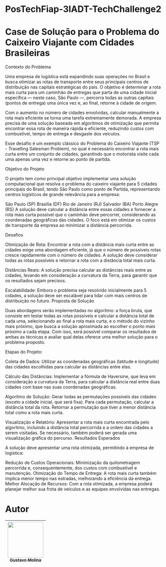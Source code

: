 # PosTechFiap-3IADT-TechChallenge2

# Case de Solução para o Problema do Caixeiro Viajante com Cidades Brasileiras

Contexto do Problema

Uma empresa de logística está expandindo suas operações no Brasil e busca otimizar as rotas de transporte entre seus principais centros de distribuição nas capitais estratégicas do país. O objetivo é determinar a rota mais curta para um caminhão de entregas que parta de uma cidade inicial específica — neste caso, São Paulo —, percorra todas as outras capitais (pontos de entrega) uma única vez e, ao final, retorne à cidade de origem.

Com o aumento no número de cidades envolvidas, calcular manualmente a rota mais eficiente se torna uma tarefa extremamente demorada. A empresa precisa de uma solução baseada em algoritmos de otimização que permita encontrar essa rota de maneira rápida e eficiente, reduzindo custos com combustível, tempo de entrega e desgaste dos veículos.

Esse desafio é um exemplo clássico do Problema do Caixeiro Viajante (TSP - Travelling Salesman Problem), no qual é necessário encontrar a rota mais curta entre um conjunto de cidades, garantindo que o motorista visite cada uma apenas uma vez e retorne ao ponto de partida.

Objetivo do Projeto

O projeto tem como principal objetivo implementar uma solução computacional que resolva o problema do caixeiro viajante para 5 cidades principais do Brasil, tendo São Paulo como ponto de Partida, representando centros logísticos de grande relevância para a empresa:

São Paulo (SP)
Brasília (DF)
Rio de Janeiro (RJ)
Salvador (BA)
Porto Alegre (RS)
A solução deve calcular a distância entre essas cidades e fornecer a rota mais curta possível que o caminhão deve percorrer, considerando as coordenadas geográficas das cidades. O foco está em otimizar os custos de transporte da empresa ao minimizar a distância percorrida.

Desafios

Otimização de Rota: Encontrar a rota com a distância mais curta entre as cidades exige uma abordagem eficiente, já que o número de possíveis rotas cresce rapidamente com o número de cidades. A solução deve considerar todas as rotas possíveis e retornar a rota com a distância total mais curta.

Distâncias Reais: A solução precisa calcular as distâncias reais entre as cidades, levando em consideração a curvatura da Terra, para garantir que os resultados sejam precisos.

Escalabilidade: Embora o problema seja resolvido inicialmente para 5 cidades, a solução deve ser escalável para lidar com mais centros de distribuição no futuro.
Proposta de Solução

Duas abordagens serão implementadas no algoritmo: a força bruta, que consiste em testar todas as rotas possíveis e calcular a distância total de cada uma, selecionando ao final a rota mais curta, e o método do vizinho mais próximo, que busca a solução aproximada ao escolher o ponto mais próximo a cada etapa. Com isso, será possível comparar os resultados de ambas as técnicas e avaliar qual delas oferece uma melhor solução para o problema proposto.

Etapas do Projeto:

Coleta de Dados: Utilizar as coordenadas geográficas (latitude e longitude) das cidades escolhidas para calcular as distâncias entre elas.

Cálculo das Distâncias: Implementar a fórmula de Haversine, que leva em consideração a curvatura da Terra, para calcular a distância real entre duas cidades com base nas suas coordenadas geográficas.

Algoritmo de Solução:
    Gerar todas as permutações possíveis das cidades (exceto a cidade inicial, que será fixa).
    Para cada permutação, calcular a distância total da rota.
    Retornar a permutação que tiver a menor distância total como a rota mais curta.

Visualização e Relatório: Apresentar a rota mais curta encontrada pelo algoritmo, incluindo a distância total percorrida e a ordem das cidades a serem visitadas. Se necessário, também poderá ser gerada uma visualização gráfica do percurso.
Resultados Esperados

A solução deve apresentar uma rota otimizada, permitindo à empresa de logística:

Redução de Custos Operacionais: Minimização da quilometragem percorrida e, consequentemente, dos custos com combustível e manutenção.
Otimização do Tempo de Entrega: A rota mais curta também implica menor tempo nas estradas, melhorando a eficiência da entrega.
Melhor Alocação de Recursos: Com a rota otimizada, a empresa poderá planejar melhor sua frota de veículos e as equipes envolvidas nas entregas.

# Autor

| [<img loading="lazy" src="https://avatars.githubusercontent.com/u/70485830?v=4" width=115><br><sub>Gustavo Molina</sub>](https://github.com/gustavomolina17) 
| :---: |
